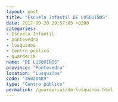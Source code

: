 ```yaml
---
layout: post
title: "Escuela Infantil DE LUSQUIÑOS"
date: 2017-09-20 20:57:05 +0200
categories:
- Escuela Infantil
- pontevedra
- lusquinos
- Centro público
- guarderia
name: "DE LUSQUIÑOS"
province: "Pontevedra"
location: "Lusquiños"
code: "36020489"
type: "Centro público"
permalink: /guarderias/de-lusquinos.html
---
```

